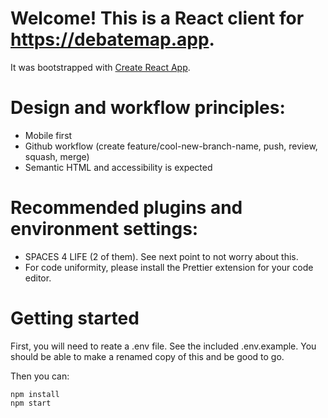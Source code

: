# Welcome! This is a React client for https://debatemap.app.

It was bootstrapped with [Create React App](https://github.com/facebookincubator/create-react-app).

# Design and workflow principles:

- Mobile first
- Github workflow (create feature/cool-new-branch-name, push, review, squash, merge)
- Semantic HTML and accessibility is expected

# Recommended plugins and environment settings:

- SPACES 4 LIFE (2 of them). See next point to not worry about this.
- For code uniformity, please install the Prettier extension for your code editor.

# Getting started

First, you will need to reate a .env file. See the included .env.example. You should be able to make a renamed copy of this
and be good to go.

Then you can:

```
npm install
npm start
```
